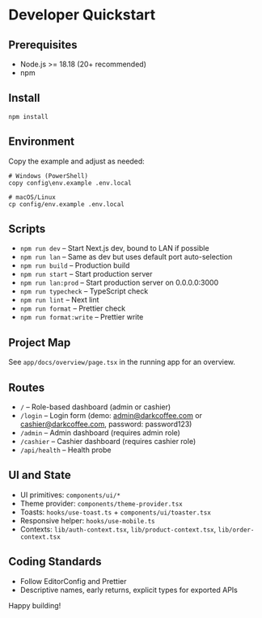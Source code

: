 # Developer Quickstart

## Prerequisites
- Node.js >= 18.18 (20+ recommended)
- npm

## Install
```
npm install
```

## Environment
Copy the example and adjust as needed:
```
# Windows (PowerShell)
copy config\env.example .env.local

# macOS/Linux
cp config/env.example .env.local
```

## Scripts
- `npm run dev` – Start Next.js dev, bound to LAN if possible
- `npm run lan` – Same as dev but uses default port auto-selection
- `npm run build` – Production build
- `npm run start` – Start production server
- `npm run lan:prod` – Start production server on 0.0.0.0:3000
- `npm run typecheck` – TypeScript check
- `npm run lint` – Next lint
- `npm run format` – Prettier check
- `npm run format:write` – Prettier write

## Project Map
See `app/docs/overview/page.tsx` in the running app for an overview.

## Routes
- `/` – Role-based dashboard (admin or cashier)
- `/login` – Login form (demo: admin@darkcoffee.com or cashier@darkcoffee.com, password: password123)
- `/admin` – Admin dashboard (requires admin role)
- `/cashier` – Cashier dashboard (requires cashier role)
- `/api/health` – Health probe

## UI and State
- UI primitives: `components/ui/*`
- Theme provider: `components/theme-provider.tsx`
- Toasts: `hooks/use-toast.ts` + `components/ui/toaster.tsx`
- Responsive helper: `hooks/use-mobile.ts`
- Contexts: `lib/auth-context.tsx`, `lib/product-context.tsx`, `lib/order-context.tsx`

## Coding Standards
- Follow EditorConfig and Prettier
- Descriptive names, early returns, explicit types for exported APIs

Happy building!
